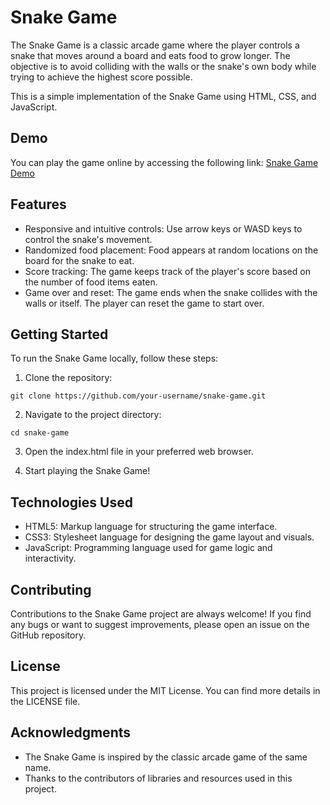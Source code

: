 # Snake Game
The Snake Game is a classic arcade game where the player controls a snake that moves around a board and eats food to grow longer. The objective is to avoid colliding with the walls or the snake's own body while trying to achieve the highest score possible.

This is a simple implementation of the Snake Game using HTML, CSS, and JavaScript.

## Demo
You can play the game online by accessing the following link: [Snake Game Demo](https://maacaa0.github.io/snake-game/)

## Features
- Responsive and intuitive controls: Use arrow keys or WASD keys to control the snake's movement.
- Randomized food placement: Food appears at random locations on the board for the snake to eat.
- Score tracking: The game keeps track of the player's score based on the number of food items eaten.
- Game over and reset: The game ends when the snake collides with the walls or itself. The player can reset the game to start over.

## Getting Started
To run the Snake Game locally, follow these steps:

1. Clone the repository:
```
git clone https://github.com/your-username/snake-game.git
```
2. Navigate to the project directory:
```
cd snake-game
```
3. Open the index.html file in your preferred web browser.

4. Start playing the Snake Game!

## Technologies Used
- HTML5: Markup language for structuring the game interface.
- CSS3: Stylesheet language for designing the game layout and visuals.
- JavaScript: Programming language used for game logic and interactivity.


## Contributing
Contributions to the Snake Game project are always welcome! If you find any bugs or want to suggest improvements, please open an issue on the GitHub repository.

## License
This project is licensed under the MIT License. You can find more details in the LICENSE file.

## Acknowledgments
- The Snake Game is inspired by the classic arcade game of the same name.
- Thanks to the contributors of libraries and resources used in this project.
